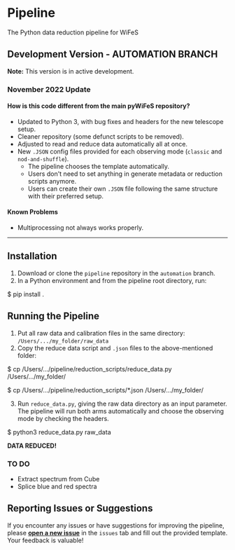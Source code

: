 # Pipeline
The Python data reduction pipeline for WiFeS

## Development Version - AUTOMATION BRANCH

**Note:** This version is in active development.

### November 2022 Update
#### How is this code different from the main pyWiFeS repository?
- Updated to Python 3, with bug fixes and headers for the new telescope setup.
- Cleaner repository (some defunct scripts to be removed).
- Adjusted to read and reduce data automatically all at once.
- New `.JSON` config files provided for each observing mode (`classic` and `nod-and-shuffle`).
  - The pipeline chooses the template automatically.
  - Users don't need to set anything in generate metadata or reduction scripts anymore.
  - Users can create their own `.JSON` file following the same structure with their preferred setup.

#### Known Problems
- Multiprocessing not always works properly.

---

## Installation
1. Download or clone the `pipeline` repository in the `automation` branch.
2. In a Python environment and from the pipeline root directory, run:

$ pip install .


## Running the Pipeline
1. Put all raw data and calibration files in the same directory: `/Users/.../my_folder/raw_data`
2. Copy the reduce data script and `.json` files to the above-mentioned folder:

$ cp /Users/.../pipeline/reduction_scripts/reduce_data.py /Users/.../my_folder/

$ cp /Users/.../pipeline/reduction_scripts/*.json /Users/.../my_folder/

3. Run `reduce_data.py`, giving the raw data directory as an input parameter. The pipeline will run both arms automatically and choose the observing mode by checking the headers.

$ python3 reduce_data.py raw_data


**DATA REDUCED!**

### TO DO
- Extract spectrum from Cube
- Splice blue and red spectra

## Reporting Issues or Suggestions
If you encounter any issues or have suggestions for improving the pipeline, please [**open a new issue**](https://github.com/PyWiFeS/pipeline/issues) in the `issues` tab and fill out the provided template. Your feedback is valuable!






